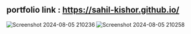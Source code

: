 ## portfolio link : https://sahil-kishor.github.io/
![Screenshot 2024-08-05 210236](https://github.com/user-attachments/assets/75d00c39-70a0-4642-82d8-99306fe6beb6)
![Screenshot 2024-08-05 210258](https://github.com/user-attachments/assets/acaab1a2-54d3-4fbd-b637-052f2f3bc2a0)
